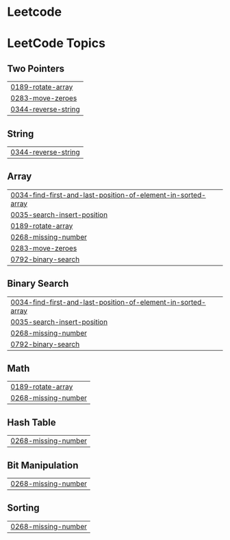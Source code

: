 # Leetcode
<!---LeetCode Topics Start-->
# LeetCode Topics
## Two Pointers
|  |
| ------- |
| [0189-rotate-array](https://github.com/iamshubham2001/Leetcode/tree/master/0189-rotate-array) |
| [0283-move-zeroes](https://github.com/iamshubham2001/Leetcode/tree/master/0283-move-zeroes) |
| [0344-reverse-string](https://github.com/iamshubham2001/Leetcode/tree/master/0344-reverse-string) |
## String
|  |
| ------- |
| [0344-reverse-string](https://github.com/iamshubham2001/Leetcode/tree/master/0344-reverse-string) |
## Array
|  |
| ------- |
| [0034-find-first-and-last-position-of-element-in-sorted-array](https://github.com/iamshubham2001/Leetcode/tree/master/0034-find-first-and-last-position-of-element-in-sorted-array) |
| [0035-search-insert-position](https://github.com/iamshubham2001/Leetcode/tree/master/0035-search-insert-position) |
| [0189-rotate-array](https://github.com/iamshubham2001/Leetcode/tree/master/0189-rotate-array) |
| [0268-missing-number](https://github.com/iamshubham2001/Leetcode/tree/master/0268-missing-number) |
| [0283-move-zeroes](https://github.com/iamshubham2001/Leetcode/tree/master/0283-move-zeroes) |
| [0792-binary-search](https://github.com/iamshubham2001/Leetcode/tree/master/0792-binary-search) |
## Binary Search
|  |
| ------- |
| [0034-find-first-and-last-position-of-element-in-sorted-array](https://github.com/iamshubham2001/Leetcode/tree/master/0034-find-first-and-last-position-of-element-in-sorted-array) |
| [0035-search-insert-position](https://github.com/iamshubham2001/Leetcode/tree/master/0035-search-insert-position) |
| [0268-missing-number](https://github.com/iamshubham2001/Leetcode/tree/master/0268-missing-number) |
| [0792-binary-search](https://github.com/iamshubham2001/Leetcode/tree/master/0792-binary-search) |
## Math
|  |
| ------- |
| [0189-rotate-array](https://github.com/iamshubham2001/Leetcode/tree/master/0189-rotate-array) |
| [0268-missing-number](https://github.com/iamshubham2001/Leetcode/tree/master/0268-missing-number) |
## Hash Table
|  |
| ------- |
| [0268-missing-number](https://github.com/iamshubham2001/Leetcode/tree/master/0268-missing-number) |
## Bit Manipulation
|  |
| ------- |
| [0268-missing-number](https://github.com/iamshubham2001/Leetcode/tree/master/0268-missing-number) |
## Sorting
|  |
| ------- |
| [0268-missing-number](https://github.com/iamshubham2001/Leetcode/tree/master/0268-missing-number) |
<!---LeetCode Topics End-->